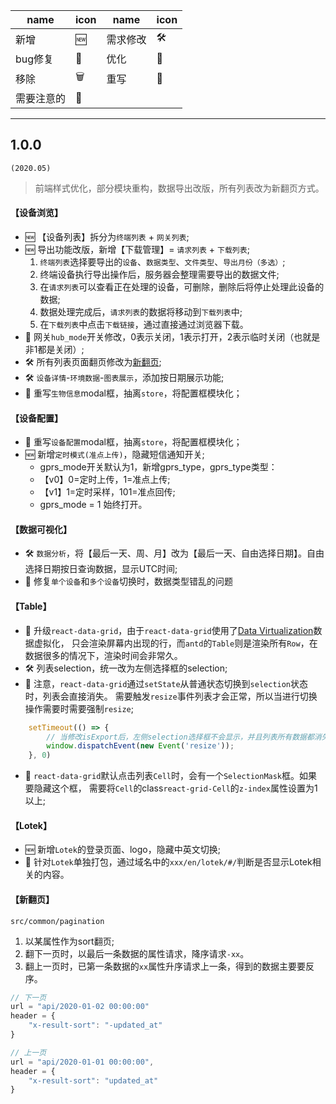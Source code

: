 

name | icon | name | icon
---|---|---|---
新增 | 🆕 | 需求修改 | 🛠
bug修复 | 🐞 | 优化 | 💄
移除 | 🗑  | 重写 | 📖 
需要注意的 | 🌟

---

## 1.0.0 

`(2020.05)`

> 前端样式优化，部分模块重构，数据导出改版，所有列表改为新翻页方式。

#### 【设备浏览】
- 🆕 【设备列表】拆分为`终端列表` + `网关列表`;
- 🆕 导出功能改版，新增【下载管理】= `请求列表` + `下载列表`;
    1. `终端列表`选择要导出的`设备`、`数据类型`、`文件类型`、`导出月份（多选）`;
    2. 终端设备执行导出操作后，服务器会整理需要导出的数据文件;
    3. 在`请求列表`可以查看正在处理的设备，可删除，删除后将停止处理此设备的数据;
    4. 数据处理完成后，`请求列表`的数据将移动到`下载列表`中;
    5. 在`下载列表`中点击`下载链接`，通过直接通过浏览器下载。
- 🌟 网关`hub_mode`开关修改，0表示关闭，1表示打开，2表示临时关闭（也就是非1都是关闭）;
- 🛠 所有列表页面翻页修改为[新翻页](####【新翻页】);
- 🛠 `设备详情`-`环境数据`-`图表展示`，添加按日期展示功能;
- 📖 重写`生物信息`modal框，抽离`store`，将配置框模块化；


#### 【设备配置】
- 📖 重写`设备配置`modal框，抽离`store`，将配置框模块化；
- 🆕 新增`定时模式(准点上传)`，隐藏短信通知开关;
    - gprs_mode开关默认为1，新增gprs_type，gprs_type类型：
    - 【v0】0=定时上传，1=准点上传;
    - 【v1】1=定时采样，101=准点回传;
    - gprs_mode = 1 始终打开。
        

#### 【数据可视化】        
- 🛠 `数据分析`，将【最后一天、周、月】改为【最后一天、自由选择日期】。自由选择日期按日查询数据，显示UTC时间;
- 🐞 修复`单个设备`和`多个设备`切换时，数据类型错乱的问题
    
    
#### 【Table】
- 💄 升级`react-data-grid`，由于`react-data-grid`使用了[Data Virtualization](https://adazzle.github.io/react-data-grid/docs/implementation-notes)数据虚拟化，
只会渲染屏幕内出现的行，而`antd`的`Table`则是渲染所有`Row`，在数据很多的情况下，渲染时间会非常久。
- 🛠 列表selection，统一改为左侧选择框的selection;
- 🌟 注意，`react-data-grid`通过`setState`从普通状态切换到`selection`状态时，列表会直接消失。
需要触发`resize`事件列表才会正常，所以当进行切换操作需要时需要强制`resize`;

```javascript
    setTimeout(() => {
        // 当修改isExport后，左侧selection选择框不会显示，并且列表所有数据都消失了，属于组件的bug，需要强制resize界面，
        window.dispatchEvent(new Event('resize'));
    }, 0)
```

- 💄 `react-data-grid`默认点击列表`Cell`时，会有一个`SelectionMask`框。如果要隐藏这个框，
需要将`Cell`的class`react-grid-Cell`的`z-index`属性设置为1以上; 
    
    
#### 【Lotek】
- 🆕 新增`Lotek`的登录页面、logo，隐藏中英文切换;
- 🌟 针对`Lotek`单独打包，通过域名中的`xxx/en/lotek/#/`判断是否显示Lotek相关的内容。



#### 【新翻页】

`src/common/pagination`
	
1. 以某属性作为sort翻页;
2. 翻下一页时，以最后一条数据的属性请求，降序请求`-xx`。
3. 翻上一页时，已第一条数据的`xx`属性升序请求上一条，得到的数据主要要反序。

```javascript
// 下一页
url = "api/2020-01-02 00:00:00"
header = {
    "x-result-sort": "-updated_at"
}

// 上一页
url = "api/2020-01-01 00:00:00",
header = {
    "x-result-sort": "updated_at"
}
```
